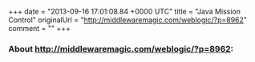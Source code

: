 +++
date = "2013-09-16 17:01:08.84 +0000 UTC"
title = "Java Mission Control"
originalUrl = "http://middlewaremagic.com/weblogic/?p=8962"
comment = ""
+++

### About http://middlewaremagic.com/weblogic/?p=8962:


